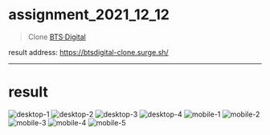 # assignment_2021_12_12

> Clone [BTS·Digital](https://btsdigital.kz/)

result address: https://btsdigital-clone.surge.sh/

---

# result

<img src="./result_imgs/desktop-1.jpeg" alt="desktop-1" title="desktop-1" />

<img src="./result_imgs/desktop-2.jpeg" alt="desktop-2" title="desktop-2" />

<img src="./result_imgs/desktop-3.jpeg" alt="desktop-3" title="desktop-3" />

<img src="./result_imgs/desktop-4.jpeg" alt="desktop-4" title="desktop-4" />

<img src="./result_imgs/mobile-1.jpeg" alt="mobile-1" title="mobile-1" />

<img src="./result_imgs/mobile-2.jpeg" alt="mobile-2" title="mobile-2" />

<img src="./result_imgs/mobile-3.jpeg" alt="mobile-3" title="mobile-3" />

<img src="./result_imgs/mobile-4.jpeg" alt="mobile-4" title="mobile-4" />

<img src="./result_imgs/mobile-5.jpeg" alt="mobile-5" title="mobile-5" />
